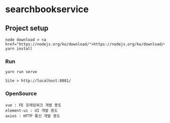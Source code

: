 # searchbookservice

## Project setup
```
node download > <a href="https://nodejs.org/ko/download/">https://nodejs.org/ko/download/</a>
yarn install
```

### Run
```
yarn run serve 

Site > http://localhost:8081/
```

### OpenSource
```
vue : FE 프레임워크 개발 용도
element-ui : UI 개발 용도
axios : HTTP 통신 개발 용도
```
